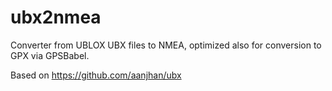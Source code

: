 # ubx2nmea
Converter from UBLOX UBX files to NMEA, optimized also for conversion to GPX via GPSBabel.

Based on https://github.com/aanjhan/ubx
